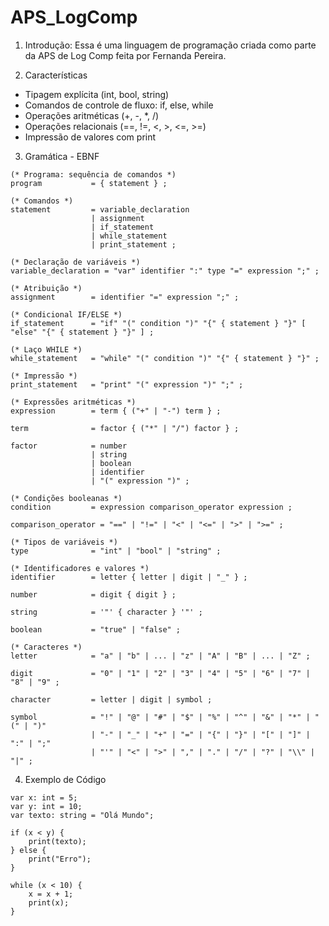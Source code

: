 # APS_LogComp

1. Introdução:
  Essa é uma linguagem de programação criada como parte da APS de Log Comp feita por Fernanda Pereira.

2. Características
- Tipagem explícita (int, bool, string)
- Comandos de controle de fluxo: if, else, while
- Operações aritméticas (+, -, *, /)
- Operações relacionais (==, !=, <, >, <=, >=)
- Impressão de valores com print

3. Gramática - EBNF
```
(* Programa: sequência de comandos *)
program           = { statement } ;

(* Comandos *)
statement         = variable_declaration
                  | assignment
                  | if_statement
                  | while_statement
                  | print_statement ;

(* Declaração de variáveis *)
variable_declaration = "var" identifier ":" type "=" expression ";" ;

(* Atribuição *)
assignment        = identifier "=" expression ";" ;

(* Condicional IF/ELSE *)
if_statement      = "if" "(" condition ")" "{" { statement } "}" [ "else" "{" { statement } "}" ] ;

(* Laço WHILE *)
while_statement   = "while" "(" condition ")" "{" { statement } "}" ;

(* Impressão *)
print_statement   = "print" "(" expression ")" ";" ;

(* Expressões aritméticas *)
expression        = term { ("+" | "-") term } ;

term              = factor { ("*" | "/") factor } ;

factor            = number
                  | string
                  | boolean
                  | identifier
                  | "(" expression ")" ;

(* Condições booleanas *)
condition         = expression comparison_operator expression ;

comparison_operator = "==" | "!=" | "<" | "<=" | ">" | ">=" ;

(* Tipos de variáveis *)
type              = "int" | "bool" | "string" ;

(* Identificadores e valores *)
identifier        = letter { letter | digit | "_" } ;

number            = digit { digit } ;

string            = '"' { character } '"' ;

boolean           = "true" | "false" ;

(* Caracteres *)
letter            = "a" | "b" | ... | "z" | "A" | "B" | ... | "Z" ;

digit             = "0" | "1" | "2" | "3" | "4" | "5" | "6" | "7" | "8" | "9" ;

character         = letter | digit | symbol ;

symbol            = "!" | "@" | "#" | "$" | "%" | "^" | "&" | "*" | "(" | ")" 
                  | "-" | "_" | "+" | "=" | "{" | "}" | "[" | "]" | ":" | ";" 
                  | "'" | "<" | ">" | "," | "." | "/" | "?" | "\\" | "|" ;
```

4. Exemplo de Código
```
var x: int = 5;
var y: int = 10;
var texto: string = "Olá Mundo";

if (x < y) {
    print(texto);
} else {
    print("Erro");
}

while (x < 10) {
    x = x + 1;
    print(x);
}
```
